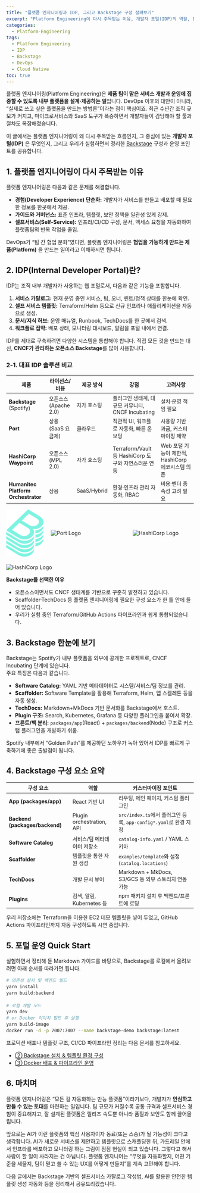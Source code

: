 ```yaml
---
title: "플랫폼 엔지니어링과 IDP, 그리고 Backstage 구성 살펴보기"
excerpt: "Platform Engineering이 다시 주목받는 이유, 개발자 포털(IDP)의 역할, Backstage의 핵심 구성 요소와 운영 포인트를 간단히 정리했습니다."
categories:
  - Platform-Engineering
tags:
  - Platform Engineering
  - IDP
  - Backstage
  - DevOps
  - Cloud Native
toc: true
---
```


플랫폼 엔지니어링(Platform Engineering)은 **제품 팀이 맡은 서비스 개발과 운영에 집중할 수 있도록 내부 플랫폼을 설계·제공하는 일**입니다. DevOps 이후의 대안이 아니라, “실제로 쓰고 싶은 플랫폼을 만드는 방법론”이라는 점이 핵심이죠. 최근 수년간 조직 규모가 커지고, 마이크로서비스와 SaaS 도구가 폭증하면서 개발자들이 감당해야 할 툴과 절차도 복잡해졌습니다.  

이 글에서는 플랫폼 엔지니어링이 왜 다시 주목받는 흐름인지, 그 중심에 있는 **개발자 포털(IDP)** 은 무엇인지, 그리고 우리가 실험하면서 정리한 [Backstage](https://backstage.io/) 구성과 운영 포인트를 공유합니다.

## 1. 플랫폼 엔지니어링이 다시 주목받는 이유

플랫폼 엔지니어링은 다음과 같은 문제를 해결합니다.

- **경험(Developer Experience) 단순화:** 개발자가 서비스를 만들고 배포할 때 필요한 정보를 한곳에서 제공.
- **가이드와 거버넌스:** 표준 인프라, 템플릿, 보안 정책을 일관성 있게 강제.
- **셀프서비스(Self-Service):** 인프라/CI/CD 구성, 문서, 액세스 요청을 자동화하여 플랫폼팀의 반복 작업을 줄임.

DevOps가 “팀 간 협업 문화”였다면, 플랫폼 엔지니어링은 **협업을 가능하게 만드는 제품(Platform)** 을 만드는 일이라고 이해하시면 됩니다.

## 2. IDP(Internal Developer Portal)란?

IDP는 조직 내부 개발자가 사용하는 웹 포털로서, 다음과 같은 기능을 포함합니다.

1. **서비스 카탈로그:** 현재 운영 중인 서비스, 팀, 오너, 린트/정책 상태를 한눈에 확인.
2. **셀프 서비스 템플릿:** Terraform/Helm 등으로 신규 인프라나 애플리케이션을 자동으로 생성.
3. **문서/지식 허브:** 운영 매뉴얼, Runbook, TechDocs를 한 곳에서 검색.
4. **워크플로 집약:** 배포 상태, 모니터링 대시보드, 알림을 포털 내에서 연결.

IDP를 제대로 구축하려면 다양한 시스템을 통합해야 합니다. 직접 모든 것을 만드는 대신, **CNCF가 관리하는 오픈소스 Backstage**를 많이 사용합니다.

### 2-1. 대표 IDP 솔루션 비교

| 제품 | 라이선스/비용 | 제공 방식 | 강점 | 고려사항 |
|------|---------------|-----------|------|----------|
| **Backstage** (Spotify) | 오픈소스 (Apache 2.0) | 자가 호스팅 | 플러그인 생태계, 대규모 커뮤니티, CNCF Incubating | 설치·운영 책임 필요 |
| **Port** | 상용 (SaaS 요금제) | 클라우드 | 직관적 UI, 워크플로 자동화, 빠른 온보딩 | 사용량 기반 과금, 커스터마이징 제약 |
| **HashiCorp Waypoint** | 오픈소스 (MPL 2.0) | 자가 호스팅 | Terraform/Vault 등 HashiCorp 도구와 자연스러운 연동 | Web 포털 기능이 제한적, HashiCorp 에코시스템 의존 |
| **Humanitec Platform Orchestrator** | 상용 | SaaS/Hybrid | 환경·인프라 관리 자동화, RBAC | 비용·벤더 종속성 고려 필요 |

<div style="display:flex; gap:20px; align-items:center; flex-wrap:wrap; margin: 16px 0 8px 0;">
  <img src="https://github.com/cncf/artwork/blob/main/projects/backstage/icon/color/backstage-icon-color.png?raw=true" alt="Backstage Logo" width="100p" />
  
  <img src="https://cdn.prod.website-files.com/622996415264e2107087774c/65f708f88d3d97e8059c6b90_Share%20image.jpg" alt="Port Logo" width="200" />
  <img src="https://www.hashicorp.com/_next/image?url=https%3A%2F%2Fwww.datocms-assets.com%2F2885%2F1714513406-blog-library-product-hcp-waypoint.jpg&w=3840&q=75" alt="HashiCorp Logo" width="150" />
  
  <img src="https://developer.humanitec.com/Humanitec_icon.svg" alt="HashiCorp Logo" width="130" />
</div>

**Backstage를 선택한 이유**

- 오픈소스이면서도 CNCF 생태계를 기반으로 꾸준히 발전하고 있습니다.
- Scaffolder·TechDocs 등 플랫폼 엔지니어링에 필요한 구성 요소가 한 틀 안에 들어 있습니다.
- 우리가 실험 중인 Terraform/GitHub Actions 파이프라인과 쉽게 통합되었습니다.


## 3. Backstage 한눈에 보기

Backstage는 Spotify가 내부 플랫폼을 외부에 공개한 프로젝트로, CNCF Incubating 단계에 있습니다.  
주요 특징은 다음과 같습니다.

- **Software Catalog:** YAML 기반 메타데이터로 시스템/서비스/팀 정보를 관리.
- **Scaffolder:** Software Template을 활용해 Terraform, Helm, 앱 스켈레톤 등을 자동 생성.
- **TechDocs:** Markdown+MkDocs 기반 문서화를 Backstage에서 호스트.
- **Plugin 구조:** Search, Kubernetes, Grafana 등 다양한 플러그인을 붙여서 확장.
- **프론트/백 분리:** `packages/app`(React) + `packages/backend`(Node) 구조로 커스텀 플러그인을 개발하기 쉬움.

Spotify 내부에서 “Golden Path”를 제공하던 노하우가 녹아 있어서 IDP를 빠르게 구축하기에 좋은 출발점이 됩니다.

## 4. Backstage 구성 요소 요약

| 구성 요소 | 역할 | 커스터마이징 포인트 |
|-----------|------|---------------------|
| **App (packages/app)** | React 기반 UI | 라우팅, 메인 페이지, 커스텀 플러그인 |
| **Backend (packages/backend)** | Plugin orchestration, API | `src/index.ts`에서 플러그인 등록, `app-config*.yaml`로 환경 지정 |
| **Software Catalog** | 서비스/팀 메타데이터 저장소 | `catalog-info.yaml` / YAML 스키마 |
| **Scaffolder** | 템플릿을 통한 자원 생성 | `examples/template`와 설정 (`catalog.locations`) |
| **TechDocs** | 개발 문서 뷰어 | Markdown + MkDocs, S3/GCS 등 외부 스토리지 연동 가능 |
| **Plugins** | 검색, 알림, Kubernetes 등 | npm 패키지 설치 후 백엔드/프론트에 로딩 |

우리 저장소에는 Terraform을 이용한 EC2 데모 템플릿을 넣어 두었고, GitHub Actions 파이프라인까지 자동 구성하도록 시연 중입니다.

## 5. 포털 운영 Quick Start

실험하면서 정리해 둔 Markdown 가이드를 바탕으로, Backstage를 로컬에서 올려보려면 아래 순서를 따라가면 됩니다.

```bash
# 의존성 설치 및 백엔드 빌드
yarn install
yarn build:backend

# 로컬 개발 모드
yarn dev
# or Docker 이미지 빌드 후 실행
yarn build-image
docker run -d -p 7007:7007 --name backstage-demo backstage:latest
```

프로덕션 배포나 템플릿 구조, CI/CD 파이프라인 정리는 다음 문서를 참고하세요.

- [② Backstage 설치 & 템플릿 환경 구성](/2025/10/30/backstage-setup-guide/)
- [③ Docker 배포 & 파이프라인 운영](/2025/10/30/backstage-deployment-guide/)

## 6. 마치며

플랫폼 엔지니어링은 “모든 걸 자동화하는 만능 플랫폼”이라기보다, 개발자가 **안심하고 만들 수 있는 토대**를 마련하는 일입니다. 팀 규모가 커질수록 공통 규격과 셀프서비스 경험이 중요해지고, 잘 설계된 플랫폼은 릴리즈 속도뿐 아니라 품질과 보안도 함께 끌어올립니다.

앞으로는 AI가 이런 플랫폼의 핵심 사용자이자 동료(또는 스승)가 될 가능성이 크다고 생각합니다. AI가 새로운 서비스를 제안하고 템플릿으로 스캐폴딩한 뒤, 가드레일 안에서 인프라를 배포하고 모니터링 하는 그림이 점점 현실이 되고 있습니다. 그렇다고 해서 사람이 할 일이 사라지는 건 아닙니다. 플랫폼 엔지니어는 “무엇을 자동화할지, 어떤 기준을 세울지, 팀이 믿고 쓸 수 있는 UX를 어떻게 만들지”를 계속 고민해야 합니다.

다음 글에서는 Backstage 기반의 셀프서비스 카탈로그 작성법, AI를 활용한 안전한 템플릿 생성 자동화 등을 정리해서 공유드리겠습니다.